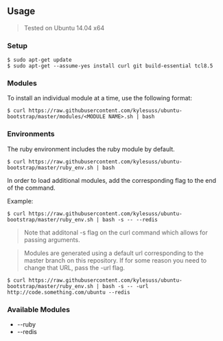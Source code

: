 ## Usage

> Tested on Ubuntu 14.04 x64

### Setup

```shell
$ sudo apt-get update
$ sudo apt-get --assume-yes install curl git build-essential tcl8.5
```

### Modules

To install an individual module at a time, use the following format:

```shell
$ curl https://raw.githubusercontent.com/kylesuss/ubuntu-bootstrap/master/modules/<MODULE NAME>.sh | bash
```

### Environments

The ruby environment includes the ruby module by default.

```shell
$ curl https://raw.githubusercontent.com/kylesuss/ubuntu-bootstrap/master/ruby_env.sh | bash
```
In order to load additional modules, add the corresponding flag to the end of the command. 

Example:

```shell
$ curl https://raw.githubusercontent.com/kylesuss/ubuntu-bootstrap/master/ruby_env.sh | bash -s -- --redis
```
> Note that additonal -s flag on the curl command which allows for passing arguments.

> Modules are generated using a default url corresponding to the master branch on this repository. If for some reason you need to change that URL, pass the -url flag.

```shell
$ curl https://raw.githubusercontent.com/kylesuss/ubuntu-bootstrap/master/ruby_env.sh | bash -s -- -url http://code.something.com/ubuntu --redis
```

### Available Modules
* --ruby
* --redis